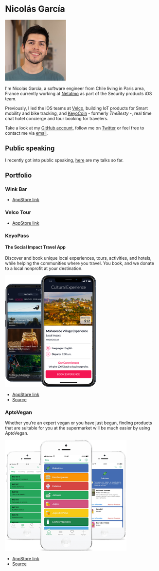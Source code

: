 # Nicolás García

<img src="./img/speaker_avatar_500.jpg" 
	alt="Profile photo" 
	style="width: 200px; height:200px" />

I'm Nicolás García, a software engineer from Chile living in Paris area, France currently working at [Netatmo](https://www.netatmo.com) as part of the Security products iOS team.

Previously, I led the iOS teams at [Velco](https://velco.bike), building IoT products for Smart mobility and bike tracking, and [KeyoCoin](https://keyopass.com) - formerly _TheBesty_ -,  real time chat hotel concierge and tour booking for travelers.

Take a look at my [GitHub account](https://github.com/nicoonguitar), follow me on [Twitter](https://twitter.com/nicoonguitar) or feel free to contact me via [email](mailto:nigarcia88@gmail.com).

## Public speaking

I recently got into public speaking, [here](https://github.com/nicoonguitar/talks) are my talks so far.

## Portfolio

### Wink Bar

* [AppStore link](https://apps.apple.com/fr/app/wink-bar-bike-gps-tracking/id1386766589)

### Velco Tour

* [AppStore link](https://apps.apple.com/fr/app/velco-tour-tourism-guide/id1447098734)

### KeyoPass

#### The Social Impact Travel App

Discover and book unique local experiences, tours, activities, and hotels, while helping the communities where you travel. You book, and we donate to a local nonprofit at your destination.

<img src="./img/keyopass_phone_screens_experiences.png" 
	alt="Profile photo" 
	style="width: 300px" />

* [AppStore link](https://itunes.apple.com/us/app/keyopass-your-crypto-concierge/id1020945768)
* [Source](https://keyopass.com)

### AptoVegan

Whether you’re an expert vegan or you have just begun, finding products that are suitable for you at the supermarket will be much easier by using AptoVegan.

<img src="./img/aptovegan_iphone2.png" 
	alt="Profile photo" 
	style="width: 400px" />


* [AppStore link](https://apps.apple.com/ar/app/aptovegan/id1281331534)
* [Source](https://aptovegan.com/en/)